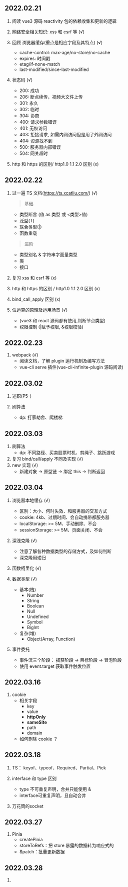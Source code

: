 ## 2022.02.21

1. 阅读 vue3 源码 reactivity 包的依赖收集和更新的逻辑

2. 网络安全相关知识: xss 和 csrf 等 (√)

3. 回顾 浏览器缓存(重点是相应字段及其特点) (√)

	- cache-control: max-age/no-store/no-cache
	- expires: 时间戳
	- etag/if-none-match
	- last-modified/since-last-modified

4. 状态码 (√)

	- 200: 成功
	- 206: 断点续传，视频大文件上传
	- 301: 永久
	- 302: 临时
	- 304: 协商
	- 400: 请求参数错误
	- 401: 无权访问
	- 403: 拒接请求, 如需内网访问但是用了外网访问
	- 404: 资源找不到
	- 500: 服务器内部错误
	- 504: 网关超时

5. http 和 https 的区别/ http1.0 1.1 2.0 区别 (x)

## 2022.02.22

1. 过一遍 TS 文档(https://ts.xcatliu.com/) (√)

	> 基础

	- 类型断言 (值 as 类型 或 <类型>值)
	- 泛型(T)
	- 联合类型(|)
	- 函数重载

	> 进阶

	- 类型别名 & 字符串字面量类型
	- 类
	- 接口

2. 复习 xss 和 csrf 等 (x)

3. http 和 https 的区别 / http1.0 1.1 2.0 区别 (x)

4. bind_call_apply 区别 (x)

5. 位运算的原理及运用场景 (√)
	- (vue3 和 react 源码都有使用,判断节点类型)
	- 权限控制 (|赋予权限, &权限校验)

## 2022.02.23

1. webpack (√)
	- 阅读文档，了解 plugin 运行机制及编写方法
	- vue-cli serve 插件(vue-cli-infinite-plugin 源码阅读)

## 2022.03.02

1. 述职(P5-)

2. 刷算法
	- dp: 打家劫舍、爬楼梯

## 2022.03.03

1. 刷算法
	- dp: 不同路径、买卖股票时机、剪绳子、跳跃游戏
2. 复习 bind/call/apply 不同及实现 (√)
3. new 实现 (√)
	- 新建对象 -> 原型链 -> 绑定 this -> 判断返回

## 2022.03.04

1. 浏览器本地缓存 (√)
	- 区别：大小、何时失效、和服务器的交互方式
	- cookie: 4kb、过期时间、会自动携带都服务器
	- localStorage: >= 5M、手动删除、不会
	- sessionStorage: >= 5M、页面关闭、不会
2. 深浅克隆 (√)
	- 注意了解各种数据类型的存储方式，及如何判断
	- 深克隆用递归
3. 函数柯里化 (√)

4. 数据类型 (√)
	- 基本(栈)
		- Number
		- String
		- Boolean
		- Null
		- Undefined
		- Symbol
		- BigInt
	- 复杂(堆)
		- Object(Array, Function)
5. 事件委托
	- 事件流三个阶段： 捕获阶段 -> 目标阶段 -> 冒泡阶段
	- 使用 event.target 获取事件触发位置

## 2022.03.16

1. cookie
	- 相关字段
		- key
		- value
		- **httpOnly**
		- **sameSite**
		- path
		- domain
	- 如何删除 cookie ？

## 2022.03.18

1. TS： keyof、typeof、Required、Partial、Pick
2. interface 和 type 区别
	- type 不可重复声明，合并只能使用 &
	- interface可重复声明，且自动合并

3. 万花筒的socket

## 2022.03.27

1. Pinia
   - createPinia
   - storeToRefs：把 store 暴露的数据转为响应式的
   - $patch：批量更新数据


## 2022.03.28

1. <script setup>
	- no return
	- 组件自动注册，无需 components: {} 注册
	- defineProps / defineEmits
	- defineExpose
2. npm run dev 发生了什么？


## 2022.03.29

1. Pinia使用
2. 持久化存储(`pinia-plugin-persistedstate`)原理
	```js
	// src/index.ts
	function createPersistedState(factoryOptions = {}) {
    return function(context) {
         // context 拿到当前 store 的上下文
         var _a, _b, _c, _d;
         const {
             options: { persist },
             store
         } = context;
         if (!persist)
             return;
         const {
             storage = (_a = factoryOptions.storage) != null ? _a : localStorage,
             beforeRestore = (_b = factoryOptions.beforeRestore) != null ? _b : null,
             afterRestore = (_c = factoryOptions.afterRestore) != null ? _c : null,
             serializer = (_d = factoryOptions.serializer) != null ? _d : {
                 serialize: JSON.stringify,
                 deserialize: JSON.parse
             },
             key = store.$id,
             paths = null
         } = typeof persist != "boolean" ? persist : {};
         // 调用外部的传入的 hook: beforeRestore 函数，并将 context 传给外部
         // 外部定义的 beforeRestore 函数 可以对当前实例做修改
         beforeRestore == null ? void 0 : beforeRestore(context);
         
         // !!! 每次注册当前插件的时候，会把 storage 中的所有数据 通过 $patch 批量存入 store
         try {
             const fromStorage = storage.getItem(key);
             if (fromStorage)
                 store.$patch(serializer.deserialize(fromStorage));
         } catch (_error) {
         }
         
	      // 调用外部的传入的 hook: afterRestore 函数，并将 context 传给外部
         afterRestore == null ? void 0 : afterRestore(context);
   
         // !!! 订阅 vuex中的数据，每次store变化的时候，把新的数据存入 storage中
         store.$subscribe((_mutation, state) => {
             try {
                 const toStore = Array.isArray(paths) ? pick(state, paths) : state;
                 storage.setItem(key, serializer.serialize(toStore));
             } catch (_error) {
            }
	      }, { detached: true });
	  };
	}
	```


## 2022.03.30

1. 最大子数组和（no.53）
2. 二叉树的中序遍历 (no.94)


## 2022.04.28

1. try catch 不可return阻止代码继续执行
2. axios 中的 request 中可通过 cancelToken 字段取消请求
3. **对称二叉树** （双指针同时移动）
4. **二叉树的最大深度** (递归，类似动态规划的思想，找出状态转移方程)


## 2022.05.26

1. npm run serve 的时候发生了什么？


## 2022.06.02

1. 可选链操作符移动端有兼容性问题（ios >= 13.4）
		可通过babel 插件进行兼容处理
3. http 缓存
   - 强缓存
     - Expires（http1.0）：绝对时间，时间戳
     - Cache-control（http1.1）：相对时间，秒
   - 协商缓存

## 2022.06.27

1. uni-app 生命周期的选择，navigateTo 不会销毁原来的组件(选用`onHide`)，navigateBack 会销毁(选用`onUnload/onMounted`)


## 2022.07.11

1. node 启动浏览器，利用 `puppeteer` 访问浏览器页面，并进行人为导出
2. 并发请求处理，利用 queue 队列控制最大并发量（`重点是queue的实现逻辑，及on关键字实现事件监听`）


## 2022.07.12

1. 关于循环中的异步函数
	- forEach 中不会等待异步任务的回调结果，而是直接获取到 undefined 的回调结果（即forEach是`并行`的，无法通过某个异步回调跳出循环）
	- for, for of 等是会等待异步回调的，（即是`串行`的，可通过本次循环的异步回调结果跳出循环）



## 这里开始按周记录，便于周末回顾巩固相关知识点

### 2022.08.08 - 2022.08.14

**知识点**

- 页面从输入URL到展示

**算法**

- 滑动窗口
	- [x] [5.最大不重复子串]()
	- [x] [209.长度最小的子数组](https://leetcode.cn/problems/minimum-size-subarray-sum/)

- [LRU 算法详解](https://github.com/labuladong/fucking-algorithm/blob/master/%E9%AB%98%E9%A2%91%E9%9D%A2%E8%AF%95%E7%B3%BB%E5%88%97/LRU%E7%AE%97%E6%B3%95.md)

- 二分法

- **深刻理解二叉树的遍历算法**

```js
/* 二叉树遍历框架 */
void traverse(TreeNode root) {
	// 前序遍历
	traverse(root.left)
	// 中序遍历
	traverse(root.right)
	// 后序遍历
}
```

> 诸多常见算法其实都是树的遍历问题

- 前序遍历：先主逻辑、再递归
	- `快排`：排序后（`主逻辑`）再进行(`递归`)对左右区间排序

- 后续遍历：先递归、再执行主逻辑
	- `归并`：不断分区间（`递归`）再合并区间排序（`主逻辑`）
	- `分治`
	- `回溯`

**项目**

- 监控sdk


### 2022.08.15 - 2022.08.21

**知识点**

1. 原型链、new、继承

2. [ ] eventloop、promise、nextTick

3. [ ] http缓存，js内存存放，垃圾回收机制

**算法**

1. 前缀和
	- [x] [560.和为k的子数组](https://leetcode.cn/problems/subarray-sum-equals-k/)
2. 滑动窗口的框架及注意事项
```js
// 框架
function slideWindow() {
	// 1. 初始化左右指针，左闭右开，指向0
	// 2. 扩大窗口，直至满足条件 
	right ++
	// 3. 缩小窗口, 找到最小窗口，比较并更新
	while(满足条件) {
		left++
		if(right - left < min) {
			min = right - left
		}
	}
	// reutrn：当right = arr.length-1，且left缩到最小的时候，返回最小窗口
}
```


### 2022.08.22 - 2022.08.26

**知识点**

- Vue3 响应式原理

	- 核心API：`Effect`
	
		简单来说我们所有模版（组件）最终都会被 effect 包裹 ，当数据发生变化时 Effect 会重新执行，所以 vuejs 中的响应式原理可以说是基于 effect 来实现的 。

		当然这里你仅仅需要了解，最终组件是会编译成为一个个 effect ，当响应式数据改变时会触发 effect 函数重新执行从而更新渲染页面即可。

**算法**

**项目**

- [vite-plugin-generate-routes](https://github.com/WillianLiusHao/vite-plugin-generate-routes)

- [mini-webpack](https://github.com/WillianLiusHao/mini-webpack)



### 2022.08.29 - 2022.09.02

**知识点**

1. webpack中配置loader的三种方式
	- 绝对路径：直接用path.resolve写loader的绝对路径
	- resolveLoader.alias：定义单个loader的路径
	- resolveLoader.modules：定义所有loader查找目录（默认是node_modules）

2. `pitch loader` 的熔断效果

**算法**

**项目**

1. vite 源码学习

- [x] vite hmr 原理
- [x] vite 启动原理
- [x] vite 预构建原理？？？(好复杂)



依赖预构建

- why？
  - 兼容：开发阶段中，vite会把所有的模块视为 ES 模块，所以需要先将CommonJS 和 UMD 发布的包转成 ESM
  - 性能： Vite 将有许多内部模块的 ESM 依赖关系转换为单个模块，以提高后续页面加载性能。
- when？
  - 首次会进行依赖预构建，构建的依赖会存到 `node_modules/.vite` 中
  - 当依赖发生变化时，如
    - package.json 的 dependencies 列表
    - 各类包管理器的 lockfile，package-lock.json / yarn.lock
    - vite.config.js 配置过的
- 缓存
	- 构建后的依赖以 HTTP 头 `max-age=31536000,immutable` 强缓存




### 2022.09.05 - 2022.09.09

**知识点**

**算法**

**项目**

